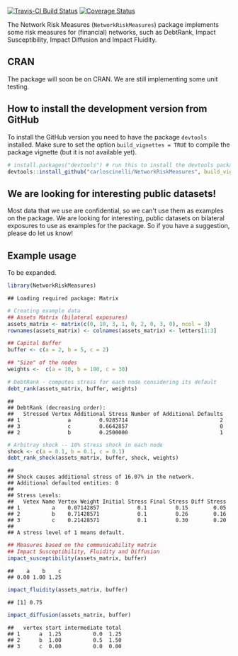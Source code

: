 <!-- README.md is generated from README.Rmd. Please edit that file -->
[![Travis-CI Build Status](https://travis-ci.org/carloscinelli/NetworkRiskMeasures.svg?branch=master)](https://travis-ci.org/carloscinelli/NetworkRiskMeasures) [![Coverage Status](https://img.shields.io/codecov/c/github/carloscinelli/NetworkRiskMeasures/master.svg)](https://codecov.io/github/carloscinelli/NetworkRiskMeasures?branch=master)

The Network Risk Measures (`NetworkRiskMeasures`) package implements some risk measures for (financial) networks, such as DebtRank, Impact Susceptibility, Impact Diffusion and Impact Fluidity.

CRAN
----

The package will soon be on CRAN. We are still implementing some unit testing.

How to install the development version from GitHub
--------------------------------------------------

To install the GitHub version you need to have the package `devtools` installed. Make sure to set the option `build_vignettes = TRUE` to compile the package vignette (but it is not available yet).

``` r
# install.packages("devtools") # run this to install the devtools package
devtools::install_github("carloscinelli/NetworkRiskMeasures", build_vignettes = TRUE)
```

We are looking for interesting public datasets!
-----------------------------------------------

Most data that we use are confidential, so we can't use them as examples on the package. We are looking for interesting, public datasets on bilateral exposures to use as examples for the package. So if you have a suggestion, please do let us know!

Example usage
-------------

To be expanded.

``` r
library(NetworkRiskMeasures)
```

    ## Loading required package: Matrix

``` r
# Creating example data
## Assets Matrix (bilateral exposures)
assets_matrix <- matrix(c(0, 10, 3, 1, 0, 2, 0, 3, 0), ncol = 3)
rownames(assets_matrix) <- colnames(assets_matrix) <- letters[1:3]

## Capital Buffer
buffer <- c(a = 2, b = 5, c = 2)

## "Size" of the nodes
weights <-  c(a = 10, b = 100, c = 30)

# DebtRank - computes stress for each node considering its default
debt_rank(assets_matrix, buffer, weights)
```

    ## 
    ## DebtRank (decreasing order):
    ##   Stressed Vertex Additional Stress Number of Additional Defaults
    ## 1               a         0.9285714                             2
    ## 3               c         0.6642857                             0
    ## 2               b         0.2500000                             1

``` r
# Arbitray shock -- 10% stress shock in each node
shock <- c(a = 0.1, b = 0.1, c = 0.1)
debt_rank_shock(assets_matrix, buffer, shock, weights)
```

    ## 
    ## Shock causes additional stress of 16.07% in the network. 
    ## Additional defaulted entities: 0 
    ## 
    ## Stress Levels: 
    ##   Vetex Name Vertex Weight Initial Stress Final Stress Diff Stress
    ## 1          a    0.07142857            0.1         0.15        0.05
    ## 2          b    0.71428571            0.1         0.26        0.16
    ## 3          c    0.21428571            0.1         0.30        0.20
    ## 
    ## A stress level of 1 means default.

``` r
## Measures based on the communicability matrix
## Impact Susceptibility, Fluidity and Diffusion
impact_susceptibility(assets_matrix, buffer)
```

    ##    a    b    c 
    ## 0.00 1.00 1.25

``` r
impact_fluidity(assets_matrix, buffer)
```

    ## [1] 0.75

``` r
impact_diffusion(assets_matrix, buffer)
```

    ##   vertex start intermediate total
    ## 1      a  1.25          0.0  1.25
    ## 2      b  1.00          0.5  1.50
    ## 3      c  0.00          0.0  0.00
